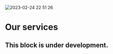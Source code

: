 ![2023-02-24 22 51 26](https://user-images.githubusercontent.com/105545016/221277424-3bb53a01-4603-41d6-8bfc-491b0b85d225.jpg)

# Our services

## This block is under development.
